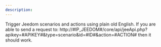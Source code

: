 ```yaml
---
description: 
---
```

Trigger Jeedom scenarios and actions using plain old English. If you are able to send a request to:
http://#IP_JEEDOM#/core/api/jeeApi.php?apikey=#APIKEY#&type=scenario&id=#ID#&action=#ACTION# then it should work.
